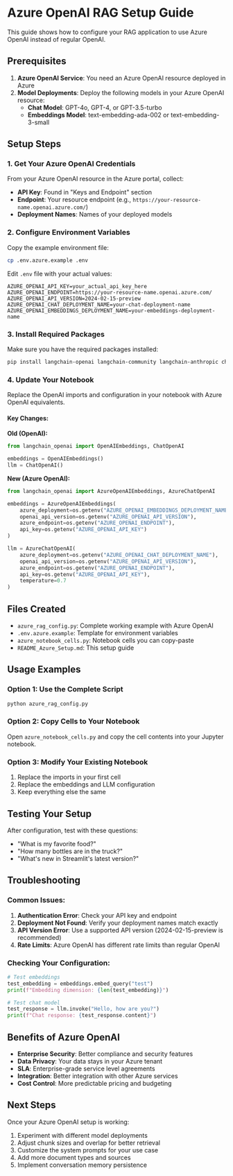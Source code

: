 # Azure OpenAI RAG Setup Guide

This guide shows how to configure your RAG application to use Azure OpenAI instead of regular OpenAI.

## Prerequisites

1. **Azure OpenAI Service**: You need an Azure OpenAI resource deployed in Azure
2. **Model Deployments**: Deploy the following models in your Azure OpenAI resource:
   - **Chat Model**: GPT-4o, GPT-4, or GPT-3.5-turbo
   - **Embeddings Model**: text-embedding-ada-002 or text-embedding-3-small

## Setup Steps

### 1. Get Your Azure OpenAI Credentials

From your Azure OpenAI resource in the Azure portal, collect:
- **API Key**: Found in "Keys and Endpoint" section
- **Endpoint**: Your resource endpoint (e.g., `https://your-resource-name.openai.azure.com/`)
- **Deployment Names**: Names of your deployed models

### 2. Configure Environment Variables

Copy the example environment file:
```bash
cp .env.azure.example .env
```

Edit `.env` file with your actual values:
```env
AZURE_OPENAI_API_KEY=your_actual_api_key_here
AZURE_OPENAI_ENDPOINT=https://your-resource-name.openai.azure.com/
AZURE_OPENAI_API_VERSION=2024-02-15-preview
AZURE_OPENAI_CHAT_DEPLOYMENT_NAME=your-chat-deployment-name
AZURE_OPENAI_EMBEDDINGS_DEPLOYMENT_NAME=your-embeddings-deployment-name
```

### 3. Install Required Packages

Make sure you have the required packages installed:
```bash
pip install langchain-openai langchain-community langchain-anthropic chromadb
```

### 4. Update Your Notebook

Replace the OpenAI imports and configuration in your notebook with Azure OpenAI equivalents.

#### Key Changes:

**Old (OpenAI):**
```python
from langchain_openai import OpenAIEmbeddings, ChatOpenAI

embeddings = OpenAIEmbeddings()
llm = ChatOpenAI()
```

**New (Azure OpenAI):**
```python
from langchain_openai import AzureOpenAIEmbeddings, AzureChatOpenAI

embeddings = AzureOpenAIEmbeddings(
    azure_deployment=os.getenv("AZURE_OPENAI_EMBEDDINGS_DEPLOYMENT_NAME"),
    openai_api_version=os.getenv("AZURE_OPENAI_API_VERSION"),
    azure_endpoint=os.getenv("AZURE_OPENAI_ENDPOINT"),
    api_key=os.getenv("AZURE_OPENAI_API_KEY")
)

llm = AzureChatOpenAI(
    azure_deployment=os.getenv("AZURE_OPENAI_CHAT_DEPLOYMENT_NAME"),
    openai_api_version=os.getenv("AZURE_OPENAI_API_VERSION"),
    azure_endpoint=os.getenv("AZURE_OPENAI_ENDPOINT"),
    api_key=os.getenv("AZURE_OPENAI_API_KEY"),
    temperature=0.7
)
```

## Files Created

- `azure_rag_config.py`: Complete working example with Azure OpenAI
- `.env.azure.example`: Template for environment variables
- `azure_notebook_cells.py`: Notebook cells you can copy-paste
- `README_Azure_Setup.md`: This setup guide

## Usage Examples

### Option 1: Use the Complete Script
```bash
python azure_rag_config.py
```

### Option 2: Copy Cells to Your Notebook
Open `azure_notebook_cells.py` and copy the cell contents into your Jupyter notebook.

### Option 3: Modify Your Existing Notebook
1. Replace the imports in your first cell
2. Replace the embeddings and LLM configuration
3. Keep everything else the same

## Testing Your Setup

After configuration, test with these questions:
- "What is my favorite food?"
- "How many bottles are in the truck?"
- "What's new in Streamlit's latest version?"

## Troubleshooting

### Common Issues:

1. **Authentication Error**: Check your API key and endpoint
2. **Deployment Not Found**: Verify your deployment names match exactly
3. **API Version Error**: Use a supported API version (2024-02-15-preview is recommended)
4. **Rate Limits**: Azure OpenAI has different rate limits than regular OpenAI

### Checking Your Configuration:
```python
# Test embeddings
test_embedding = embeddings.embed_query("test")
print(f"Embedding dimension: {len(test_embedding)}")

# Test chat model
test_response = llm.invoke("Hello, how are you?")
print(f"Chat response: {test_response.content}")
```

## Benefits of Azure OpenAI

- **Enterprise Security**: Better compliance and security features
- **Data Privacy**: Your data stays in your Azure tenant
- **SLA**: Enterprise-grade service level agreements
- **Integration**: Better integration with other Azure services
- **Cost Control**: More predictable pricing and budgeting

## Next Steps

Once your Azure OpenAI setup is working:
1. Experiment with different model deployments
2. Adjust chunk sizes and overlap for better retrieval
3. Customize the system prompts for your use case
4. Add more document types and sources
5. Implement conversation memory persistence
